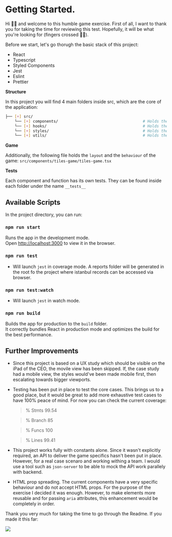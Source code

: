 # Getting Started.

Hi 👋🏻 and welcome to this humble game exercise. First of all, I want to thank you for
taking the time for reviewing this test. Hopefully, it will be what you're looking for (fingers crossed 🤞🏻).

Before we start, let's go thorugh the basic stack of this project:

- React
- Typescript
- Styled Components
- Jest
- Eslint
- Prettier

**Structure**

In this project you will find 4 main folders inside src, which are the core of the application:

```bash
├── [+] src/
    └── [+] components/                                     # Holds the all the UI of this repository.
    └── [+] hooks/                                          # Holds the custom hooks which handle the state magement of the game.
    └── [+] styles/                                         # Holds the style declarations of the project.
    └── [+] utils/                                          # Holds the helper functions.
```

**Game**

Additionally, the following file holds the `layout` and the `behaviour` of the game: `src/components/tiles-game/tiles-game.tsx`

**Tests**

Each component and function has its own tests. They can be found inside each folder under the name `__tests__`

## Available Scripts

In the project directory, you can run:

### `npm run start`

Runs the app in the development mode.\
Open [http://localhost:3000](http://localhost:3000) to view it in the browser.

### `npm run test`

- Will launch `jest` in coverage mode. A reports folder will be generated in the root fo the project where
  istanbul records can be accessed via browser.

### `npm run test:watch`

- Will launch `jest` in watch mode.

### `npm run build`

Builds the app for production to the `build` folder.\
It correctly bundles React in production mode and optimizes the build for the best performance.

## Further Improvements

- Since this project is based on a UX study which should be visible on the iPad of the CEO, the movile view has been skipped.
  If, the case study had a mobile view, the styles would've been made mobile first, then escalating towards bigger viewports.

- Testing has been put in place to test the core cases. This brings us to a good place, but it would be great to add more
  exhaustive test cases to have 100% peace of mind. For now you can check the current coverage:

  > % Stmts 99.54

  > % Branch 85

  > % Funcs 100

  > % Lines 99.41

- This project works fully with constants alone. Since it wasn't explicitly required, an API to deliver the game specifics hasn't been put in place. However, for a real case scenaro and working withing a team. I would use a tool such as `json-server` to be able to mock the API work parallely with backend.

- HTML prop spreading. The current components have a very specific behaviour and do not accept HTML props. For the purpose of the exercise I decided it was enough. However, to
  make elements more reusable and for passing `aria` attributes, this enhancement would be completely in order.

Thank you very much for taking the time to go through the Readme. If you made it this far:

![](https://media0.giphy.com/media/7aBE32jCr6lOhtuE9v/giphy.gif?cid=ecf05e47vh1ikzbrg8j2svyhgnu999weajbmktitew5d5j6l&rid=giphy.gif&ct=g)

